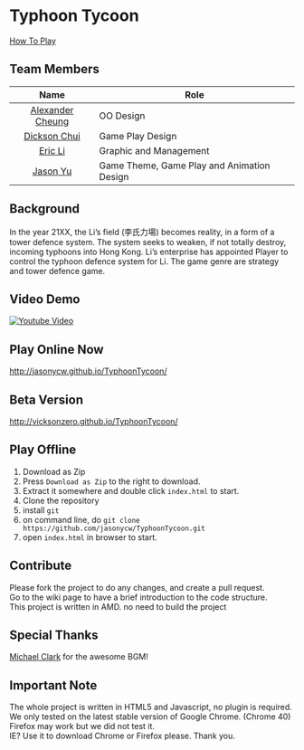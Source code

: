 # Typhoon Tycoon

[How To Play](https://github.com/jasonycw/TyphoonTycoon/wiki/Instructions-%7C-How-To-Play)

## Team Members
Name                | Role
:----------------------:|-----------
[Alexander Cheung](https://hk.linkedin.com/in/alexandercheung2010)     |OO Design
[Dickson Chui](https://hk.linkedin.com/pub/dickson-chui/4b/899/741)       |Game Play Design
[Eric Li](http://eric.swiftzer.net/about/)                                    |Graphic and Management
[Jason Yu](https://hk.linkedin.com/in/jasonycw1992)                       |Game Theme, Game Play and Animation Design

## Background
In the year 21XX, the Li’s field (李氏力場) becomes reality, in a form of a tower defence system. The system seeks to weaken, if not totally destroy, incoming typhoons into Hong Kong. Li’s enterprise has appointed Player to control the typhoon defence system for Li. The game genre are strategy and tower defence game.

## Video Demo
<!-- ![screenshot](http://i.imgur.com/0QTJuur.png) -->
[![Youtube Video](https://raw.githubusercontent.com/jasonycw/TyphoonTycoon/gh-pages/img/Screenshot_3.png)](http://www.youtube.com/watch?v=GobD4n9bhMU)

## Play Online Now
http://jasonycw.github.io/TyphoonTycoon/

## Beta Version
http://vicksonzero.github.io/TyphoonTycoon/

## Play Offline
1. Download as Zip
  1. Press `Download as Zip` to the right to download.
  2. Extract it somewhere and double click `index.html` to start.
2. Clone the repository
  1. install `git`
  2. on command line, do `git clone https://github.com/jasonycw/TyphoonTycoon.git`
  3. open `index.html` in browser to start.

## Contribute
Please fork the project to do any changes, and create a pull request.  
Go to the wiki page to have a brief introduction to the code structure.  
This project is written in AMD. no need to build the project

## Special Thanks
[Michael Clark](https://michaelclarkmusic.wordpress.com/) for the awesome BGM!

## Important Note
The whole project is written in HTML5 and Javascript, no plugin is required.  
We only tested on the latest stable version of Google Chrome. (Chrome 40)  
Firefox may work but we did not test it.  
IE? Use it to download Chrome or Firefox please. Thank you.  
